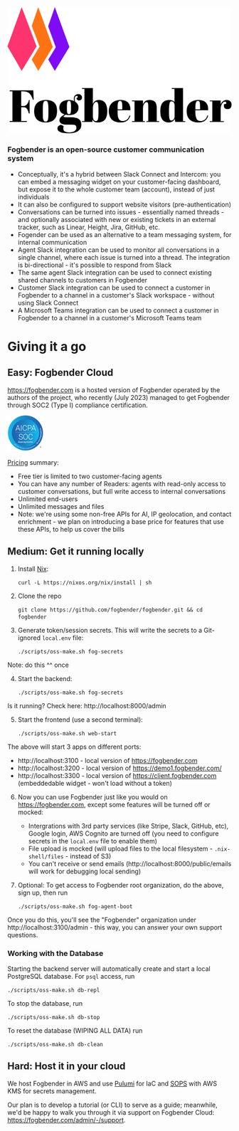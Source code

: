 ![Fogbender log](storefront/src/assets/logomark.svg)

### Fogbender is an open-source customer communication system

- Conceptually, it's a hybrid between Slack Connect and Intercom: you can embed a messaging widget on your customer-facing dashboard, but expose it to the whole customer team (account), instead of just individuals
- It can also be configured to support website visitors (pre-authentication)
- Conversations can be turned into issues - essentially named threads - and optionally associated with new or existing tickets in an external tracker, such as Linear, Height, Jira, GitHub, etc.
- Fogender can be used as an alternative to a team messaging system, for internal communication
- Agent Slack integration can be used to monitor all conversations in a single channel, where each issue is turned into a thread. The integration is bi-directional - it's possible to respond from Slack
- The same agent Slack integration can be used to connect existing shared channels to customers in Fogbender
- Customer Slack integration can be used to connect a customer in Fogbender to a channel in a customer's Slack workspace - without using Slack Connect
- A Microsoft Teams integration can be used to connect a customer in Fogbender to a channel in a customer's Microsoft Teams team

# Giving it a go

## Easy: Fogbender Cloud

https://fogbender.com is a hosted version of Fogbender operated by the authors of the project, who recently (July 2023) managed to get Fogbender through SOC2 (Type I) compliance certification.

![SOC2](storefront/src/assets/soc2.png)

[Pricing](https://fogbender.com/pricing) summary:

- Free tier is limited to two customer-facing agents
- You can have any number of Readers: agents with read-only access to customer conversations, but full write access to internal conversations
- Unlimited end-users
- Unlimited messages and files
- Note: we're using some non-free APIs for AI, IP geolocation, and contact enrichment - we plan on introducing a base price for features that use these APIs, to help us cover the bills

## Medium: Get it running locally

1.  Install [Nix](https://nixos.org/nix/download.html):

        curl -L https://nixos.org/nix/install | sh

2.  Clone the repo

        git clone https://github.com/fogbender/fogbender.git && cd fogbender

3.  Generate token/session secrets. This will write the secrets to a Git-ignored `local.env` file:

        ./scripts/oss-make.sh fog-secrets

Note: do this ^^ once

4.  Start the backend:

        ./scripts/oss-make.sh fog-secrets

Is it running? Check here: http://localhost:8000/admin

5.  Start the frontend (use a second terminal):

        ./scripts/oss-make.sh web-start

The above will start 3 apps on different ports:

- http://localhost:3100 - local version of https://fogbender.com
- http://localhost:3200 - local version of https://demo1.fogbender.com/
- http://localhost:3300 - local version of https://client.fogbender.com (embeddedable widget - won't load without a token)

6.  Now you can use Fogbender just like you would on https://fogbender.com, except some features will be turned off or mocked:

    - Intergrations with 3rd party services (like Stripe, Slack, GitHub, etc), Google login, AWS Cognito are turned off (you need to configure secrets in the `local.env` file to enable them)
    - File upload is mocked (will upload files to the local filesystem - `.nix-shell/files` - instead of S3)
    - You can't receive or send emails (http://localhost:8000/public/emails will work for debugging local sending)

7.  Optional: To get access to Fogbender root organization, do the above, sign up, then run

        ./scripts/oss-make.sh fog-agent-boot

Once you do this, you'll see the "Fogbender" organization under http://localhost:3100/admin - this way, you can answer your own support questions.

### Working with the Database

Starting the backend server will automatically create and start a local PostgreSQL database. For `psql` access, run

    ./scripts/oss-make.sh db-repl

To stop the database, run

    ./scripts/oss-make.sh db-stop

To reset the database (WIPING ALL DATA) run

    ./scripts/oss-make.sh db-clean

## Hard: Host it in your cloud

We host Fogbender in AWS and use [Pulumi](https://www.pulumi.com) for IaC and [SOPS](https://github.com/getsops/sops) with AWS KMS for secrets management.

Our plan is to develop a tutorial (or CLI) to serve as a guide; meanwhile, we'd be happy to walk you through it via support on Fogbender Cloud: https://fogbender.com/admin/-/support.
